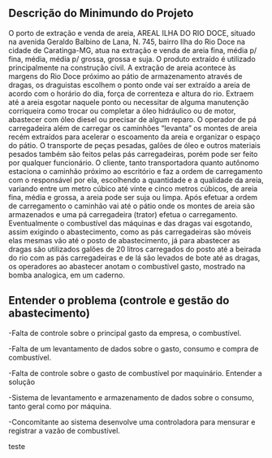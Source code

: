 ## Descrição do Minimundo do Projeto 

O porto de extração e venda de areia, AREAL ILHA DO RIO DOCE, situado na avenida Geraldo Balbino de Lana, N. 745, bairro Ilha do Rio Doce na cidade de Caratinga-MG, atua na extração e venda de areia fina, média p/ fina, média, média p/ grossa, grossa e suja. O produto extraído é utilizado principalmente na construção civil. A extração de areia acontece às margens do Rio Doce próximo ao pátio de armazenamento através de dragas, os draguistas escolhem o ponto onde vai ser extraído a areia de acordo com o horário do dia, força de correnteza e altura do rio. Extraem até a areia esgotar naquele ponto ou necessitar de alguma manutenção corriqueira como trocar ou completar a óleo hidráulico ou de motor, abastecer com óleo diesel ou precisar de algum reparo. O operador de pá carregadeira além de carregar os caminhões “levanta” os montes de areia recém extraídos para acelerar o escoamento da areia e organizar o espaço do pátio. O transporte de peças pesadas, galões de óleo e outros materiais pesados também são feitos pelas pás carregadeiras, porém pode ser feito por qualquer funcionário. O cliente, tanto transportadora quanto autônomo estaciona o caminhão próximo ao escritório e faz a ordem de carregamento com o responsável por ela, escolhendo a quantidade e a qualidade da areia, variando entre um metro cúbico até vinte e cinco metros cúbicos, de areia fina, média e grossa, a areia pode ser suja ou limpa. Após efetuar a ordem de carregamento o caminhão vai até o pátio onde os montes de areia são armazenados e uma pá carregadeira (trator) efetua o carregamento. Eventualmente o combustível das máquinas e das dragas vai esgotando, assim exigindo o abastecimento, como as pás carregadeiras são móveis elas mesmas vão até o posto de abastecimento, já para abastecer as dragas são utilizados galões de 20 litros carregados do posto até a beirada do rio com as pás carregadeiras e de lá são levados de bote até as dragas, os operadores ao abastecer anotam o combustível gasto, mostrado na bomba analogica, em um caderno. 


## Entender o problema (controle e gestão do abastecimento) 

-Falta de controle sobre o principal gasto da empresa, o combustível. 

-Falta de um levantamento de dados sobre o gasto, consumo e compra de combustível. 

-Falta de controle sobre o gasto de combustível por maquinário. 
Entender a solução 

-Sistema de levantamento e armazenamento de dados sobre o consumo, tanto geral como por máquina. 

-Concomitante ao sistema desenvolve uma controladora para mensurar e registrar a vazão de combustível.

teste
